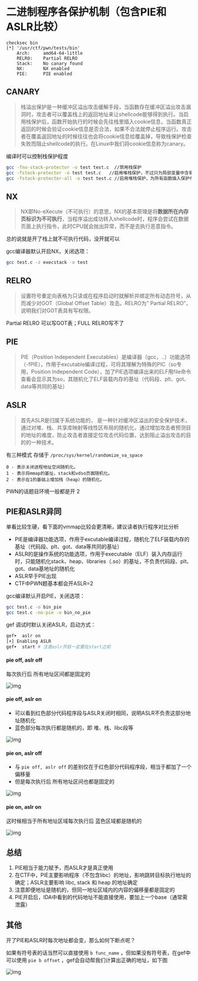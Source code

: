 # 二进制程序各保护机制（包含PIE和ASLR比较）

```assembly
checksec bin 
[*] '/usr/ctf/pwn/tests/bin'
    Arch:     amd64-64-little
    RELRO:    Partial RELRO
    Stack:    No canary found
    NX:       NX enabled
    PIE:      PIE enabled
```

## CANARY

> 栈溢出保护是一种缓冲区溢出攻击缓解手段，当函数存在缓冲区溢出攻击漏洞时，攻击者可以覆盖栈上的返回地址来让shellcode能够得到执行。当启用栈保护后，函数开始执行的时候会先往栈里插入cookie信息，当函数真正返回的时候会验证cookie信息是否合法，如果不合法就停止程序运行。攻击者在覆盖返回地址的时候往往也会将cookie信息给覆盖掉，导致栈保护检查失败而阻止shellcode的执行。在Linux中我们将cookie信息称为canary。

编译时可以控制栈保护程度

```sh
gcc -fno-stack-protector -o test test.c  //禁用栈保护
gcc -fstack-protector -o test test.c   //启用堆栈保护，不过只为局部变量中含有 char 数组的函数插入保护代码
gcc -fstack-protector-all -o test test.c //启用堆栈保护，为所有函数插入保护代码
```

## NX

> NX即No-eXecute（不可执行）的意思，NX的基本原理是将**数据所在内存页标识为不可执行**，当程序溢出成功转入shellcode时，程序会尝试在数据页面上执行指令，此时CPU就会抛出异常，而不是去执行恶意指令。

总的说就是开了栈上就不可执行代码，没开就可以

gcc编译器默认开启NX，关闭选项：

```sh
gcc test.c -z execstack -o test 
```

## RELRO

> 设置符号重定向表格为只读或在程序启动时就解析并绑定所有动态符号，从而减少对GOT（Global Offset Table）攻击。RELRO为” Partial RELRO”，说明我们对GOT表具有写权限。

Partial RELRO 可以写GOT表；FULL RELRO写不了

## PIE

> PIE（Position Independent Executables）是编译器（gcc，..）功能选项（-fPIE），作用于excutable编译过程，可将其理解为特殊的PIC（so专用，Position Independent Code），加了PIE选项编译出来的ELF用file命令查看会显示其为so，其随机化了ELF装载内存的基址（代码段、plt、got、data等共同的基址）

## ASLR

> 首先ASLR是归属于系统功能的， 是一种针对缓冲区溢出的安全保护技术，通过对堆、栈、共享库映射等线性区布局的随机化，通过增加攻击者预测目的地址的难度，防止攻击者直接定位攻击代码位置，达到阻止溢出攻击的目的的一种技术。

有三种模式  存储于 `/proc/sys/kernel/randomize_va_space`

```
0 - 表示关闭进程地址空间随机化。
1 - 表示将mmap的基址，stack和vdso页面随机化。
2 - 表示在1的基础上增加栈（heap）的随机化。
```

PWN的话题目环境一般都是开 2

## PIE和ASLR异同

单看比较生硬，看下面的vmmap比较会更清晰，建议读者执行程序对比分析

- PIE是编译器功能选项，作用于excutable编译过程，随机化了ELF装载内存的基址（代码段、plt、got、data等共同的基址）
- ASLR的是操作系统的功能选项，作用于executable（ELF）装入内存运行时，只能随机化stack、heap、libraries（.so）的基址，不负责代码段、plt、got、data基地址的随机化
- ASLR早于PIE出现
- CTF中PWN题基本都会开ASLR=2

gcc编译默认开启PIE，关闭选项：

```sh
gcc test.c -o bin_pie
gcc test.c -no-pie -o bin_no_pie
```

gef 调试时默认关闭ASLR，启动方式：

```sh
gef➤  aslr on
[+] Enabling ASLR
gef➤  start	# 注意aslr开启一定要在start之前
```

#### pie off, aslr off

每次执行后 所有地址区间都是固定的

![img](https://github.com/Antel0p3/Antel0p3.github.io/blob/main/2023/07/17/binary-protection/0x1.png?raw=true)

#### pie off, aslr on

- 可以看到红色部分代码程序段与ASLR关闭时相同，说明ASLR不负责这部分地址随机化
- 蓝色部分每次执行都是随机的，即 堆、栈、libc段等

![img](https://github.com/Antel0p3/Antel0p3.github.io/blob/main/2023/07/17/binary-protection/0x2.png?raw=true)

#### pie on, aslr off

- 与 `pie off, aslr off` 的差别仅在于红色部分代码程序段，相当于都加了一个偏移量
- 但是每次执行后  所有地址区间也都是固定的

![img](https://github.com/Antel0p3/Antel0p3.github.io/blob/main/2023/07/17/binary-protection/0x3.png?raw=true)

#### pie on, aslr on

这时候相当于所有地址区域每次执行后  蓝色区域都是随机的

![img](https://github.com/Antel0p3/Antel0p3.github.io/blob/main/2023/07/17/binary-protection/0x4.png?raw=true)

## 总结

1. PIE相当于能力赋予，而ASLR才是真正使用
2. 在CTF中，PIE主要影响程序（不包含libc）的地址，影响跳转目标执行地址的确定；ASLR主要影响 libc, stack 和 heap 的地址确定
3. 注意即便地址是随机的，但同一地址区域内的内容的偏移量都是固定的
4. PIE开启后，IDA中看到的代码地址不能直接使用，要加上一个base（通常需泄露）

## 其他

开了PIE和ASLR时每次地址都会变，那么如何下断点呢？

如果有符号表的话当然可以直接使用 `b func_name` ，但如果没有符号表，在gef中可以使用 `pie b offset` ，gef会自动帮我们计算出正确的地址，如下图

![img](https://github.com/Antel0p3/Antel0p3.github.io/blob/main/2023/07/17/binary-protection/0x5.png?raw=true)